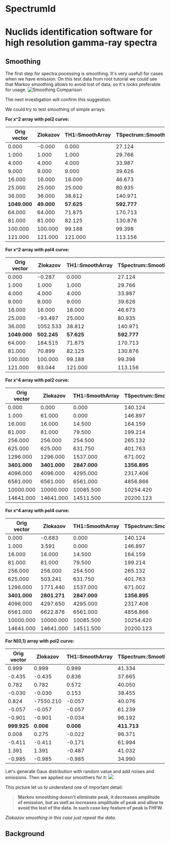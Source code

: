# SpectrumId
# Nuclids identification software for high resolution gamma-ray spectra

## Smoothing
The first step for spectra pocessing is smoothing. It's very usefull for cases when we have emission.
On this test data from root tutorial we could see that Markov smoothing allows to avoid lost of data, so it's looks preferable for usage. 
![Smoothing Comparison](https://pp.userapi.com/c855436/v855436189/a31c/MAvmU4q16-g.jpg)

The next investigation will confirm this suggestion.

We could try to test smoothing of simple arrays:

**For x^2 array with pol2 curve:**

|Orig vector|Zlokazov|TH1::SmoothArray|TSpectrum::SmoothMarkov|
| --- | --- | --- | --- |
|0.000|-0.000|0.000|27.124|
1.000   |   1.000   |   1.000   |   29.766
4.000   |   4.000   |   4.000   |   33.987
9.000   |   9.000   |   9.000   |   39.626   
16.000   |   16.000   |   16.000   |   46.673   
25.000   |   25.000   |   25.000   |   80.935   
36.000   |   36.000   |   38.812   |   140.971   
**1049.000**   |   **49.000**   |   **57.625**   |   **592.777**   
64.000   |   64.000   |   71.875   |   170.713   
81.000   |   81.000   |   82.125   |   130.876   
100.000   |   100.000   |   99.188   |   99.398   
121.000   |   121.000   |   121.000   |   113.156   

**For x^2 array with pol4 curve:**

|Orig vector|Zlokazov|TH1::SmoothArray|TSpectrum::SmoothMarkov|
| --- | --- | --- | --- |
0.000   |   -0.287   |   0.000   |   27.124   
1.000   |   1.000   |   1.000   |   29.766   
4.000   |   4.000   |   4.000   |   33.987   
9.000   |   9.000   |   9.000   |   39.626   
16.000   |   16.000   |   16.000   |   46.673   
25.000   |   -93.497   |   25.000   |   80.935   
36.000   |   1052.533   |   38.812   |   140.971   
**1049.000**   |   **502.245**   |   **57.625**   |  **592.777**
64.000   |   184.515   |   71.875   |   170.713   
81.000   |   70.899   |   82.125   |   130.876   
100.000   |   100.000   |   99.188   |   99.398   
121.000   |   93.044   |   121.000   |   113.156   

**For x^4 array with pol2 curve:**

|Orig vector|Zlokazov|TH1::SmoothArray|TSpectrum::SmoothMarkov|
|---|---|---|---|
0.000   |   0.000   |   0.000   |   140.124   
1.000   |   61.000   |   0.000   |   146.897   
16.000   |   16.000   |   14.500   |   164.159   
81.000   |   81.000   |   79.500   |   199.214   
256.000   |   256.000   |   254.500   |   265.132   
625.000   |   625.000   |   631.750   |   401.763   
1296.000   |   1296.000   |   1537.000   |   671.002   
**3401.000**   |   **3401.000**   |   **2847.000**   |   **1356.895**   
4096.000   |   4096.000   |   4295.000   |   2317.406   
6561.000   |   6561.000   |   6561.000   |   4856.866   
10000.000   |   10000.000   |   10085.500   |   10254.420   
14641.000   |   14641.000   |   14511.500   |   20200.123   


**For x^4 array with pol4 curve:**

|Orig vector|Zlokazov|TH1::SmoothArray|TSpectrum::SmoothMarkov|
|---|---|---|---|
0.000   |   -0.683   |   0.000   |   140.124   
1.000   |   3.591   |   0.000   |   146.897   
16.000   |   16.000   |   14.500   |   164.159   
81.000   |   81.000   |   79.500   |   199.214   
256.000   |   256.000   |   254.500   |   265.132   
625.000   |   503.241   |   631.750   |   401.763   
1296.000   |   1771.440   |   1537.000   |   671.002   
**3401.000**   |   **2801.271**   |   **2847.000**   |   **1356.895**   
4096.000   |   4297.650   |   4295.000   |   2317.406   
6561.000   |   6622.876   |   6561.000   |   4856.866   
10000.000   |   10000.000   |   10085.500   |   10254.420   
14641.000   |   14641.000   |   14511.500   |   20200.123  

**For N(0,1) array with pol2 curve:**

|Orig vector|Zlokazov|TH1::SmoothArray|TSpectrum::SmoothMarkov|
|---|---|---|---|
0.999   |   0.999   |   0.999   |   41.334   
-0.435   |   -0.435   |   0.836   |   37.665   
0.782   |   0.782   |   0.572   |   40.050   
-0.030   |   -0.030   |   0.153   |   38.455   
0.824   |   -7550.210   |   -0.057   |   40.076   
-0.057   |   -0.057   |   -0.057   |   61.239   
-0.901   |   -0.901   |   -0.034   |   96.192   
**999.925**   |   **0.006**   |   **0.006**   |   **411.713**   
0.008   |   0.275   |   -0.022   |   96.371   
-0.411   |   -0.411   |   -0.171   |   61.994   
1.391   |   1.391   |   -0.487   |   41.032   
-0.985   |   -0.985   |   -0.985   |   34.990 


Let's generate Gaus distribution with random value and add noises and emissions. Then we applied our smoothers for it:
![](https://pp.userapi.com/c846321/v846321487/1eb31e/DKzXXLAxVJA.jpg)


This picture let us to understand one of important detail:

>**Markov smoothing doesn't eliminate peak, it decreases amplitude of emission, but as well as increases amplitude of peak and allow to avoid the lost of the data. In such case key feature of peak is FHFW.**

*Zlokazov smoothing in this case just repeat the data.*

## Background
